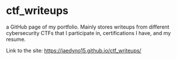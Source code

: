 # ctf_writeups
a GitHub page of my portfolio. Mainly stores writeups from different cybersecurity CTFs that I participate in, certifications I have, and my resume. 

Link to the site: https://jaedyno15.github.io/ctf_writeups/
